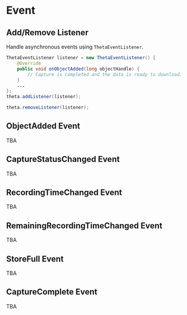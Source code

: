 # Event

## Add/Remove Listener

Handle asynchronous events using `ThetaEventListener`.

```java
ThetaEventListener listener = new ThetaEventListener() {
    @Override
    public void onObjectAdded(long objectHandle) {
        // Capture is completed and the data is ready to download.
    }
    ...
};
theta.addListener(listener);
```

```java
theta.removeListener(listener);
```

## ObjectAdded Event

TBA

## CaptureStatusChanged Event

TBA

## RecordingTimeChanged Event

TBA

## RemainingRecordingTimeChanged Event

TBA

## StoreFull Event

TBA

## CaptureComplete Event

TBA
